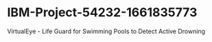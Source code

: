 # IBM-Project-54232-1661835773
VirtualEye - Life Guard for Swimming Pools to Detect Active Drowning
